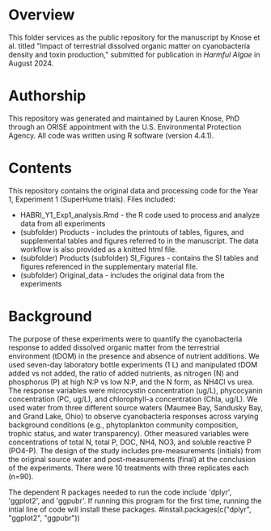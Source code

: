 # Overview
This folder services as the public repository for the manuscript by Knose et al. titled "Impact of terrestrial dissolved organic matter on cyanobacteria density and toxin production," submitted for publication in _Harmful Algae_ in August 2024.

# Authorship
This repository was generated and maintained by Lauren Knose, PhD through an ORISE appointment with the U.S. Environmental Protection Agency. All code was written using R software (version 4.4.1). 

# Contents
This repository contains the original data and processing code for the Year 1, Experiment 1 (SuperHume trials). Files included:

- HABRI_Y1_Exp1_analysis.Rmd - the R code used to process and analyze data from all experiments
- (subfolder) Products - includes the printouts of tables, figures, and supplemental tables and figures referred to in the manuscript. The data workflow is also provided as a knitted html file.
- (subfolder) Products (subfolder) SI_Figures - contains the SI tables and figures referenced in the supplementary material file.
- (subfolder) Original_data - includes the original data from the experiments

# Background
The purpose of these experiments were to quantify the cyanobacteria response to added dissolved organic matter from the terrestrial environment (tDOM) in the presence and absence of nutrient additions. We used seven-day laboratory bottle experiments (1 L) and manipulated tDOM added vs not added, the ratio of added nutrients, as nitrogen (N) and phosphorus (P) at high N:P vs low N:P, and the N form, as NH4Cl vs urea. The response variables were microcystin concentration (ug/L), phycocyanin concentration (PC, ug/L), and chlorophyll-a concentration (Chla, ug/L). We used water from three different source waters (Maumee Bay, Sandusky Bay, and Grand Lake, Ohio) to observe cyanobacteria responses across varying background conditions (e.g., phytoplankton community composition, trophic status, and water transparency). Other measured variables were concentrations of total N, total P, DOC, NH4, NO3, and soluble reactive P (PO4-P). The design of the study includes pre-measurements (initials) from the original source water and post-measurements (final) at the conclusion of the experiments. There were 10 treatments with three replicates each (n=90).  

The dependent R packages needed to run the code include 'dplyr', 'ggplot2', and 'ggpubr'. If running this program for the first time, running the intial line of code will install these packages. 
#install.packages(c("dplyr", "ggplot2", "ggpubr"))
